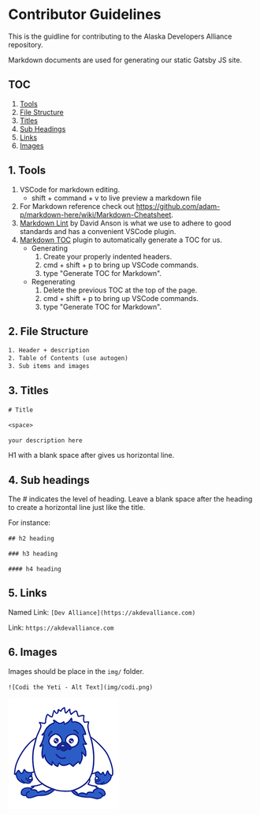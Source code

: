 # Contributor Guidelines
This is the guidline for contributing to the Alaska Developers Alliance repository.

Markdown documents are used for generating our static Gatsby JS site.

## TOC
<!-- vscode-markdown-toc -->
1. [Tools](#Tools)
2. [File Structure](#FileStructure)
3. [Titles](#Titles)
4. [Sub Headings](#SubHeadings)
5. [Links](#Links)
6. [Images](#Images)

<!-- vscode-markdown-toc-config
	numbering=true
	autoSave=true
	/vscode-markdown-toc-config -->
<!-- /vscode-markdown-toc -->

## 1. <a name='Tools'></a>Tools

1. VSCode for markdown editing.
    * shift + command + v to live preview a markdown file
2. For Markdown reference check out https://github.com/adam-p/markdown-here/wiki/Markdown-Cheatsheet.
3. [Markdown Lint](https://marketplace.visualstudio.com/items?itemName=DavidAnson.vscode-markdownlint) by David Anson is what we use to adhere to good standards and has a convenient VSCode plugin.
4. [Markdown TOC](https://marketplace.visualstudio.com/items?itemName=joffreykern.markdown-toc) plugin to automatically generate a TOC for us.
    * Generating
        1. Create your properly indented headers.
        2. cmd + shift + p to bring up VSCode commands.
        3. type "Generate TOC for Markdown".
    * Regenerating
        1. Delete the previous TOC at the top of the page.
        2. cmd + shift + p to bring up VSCode commands.
        3. type "Generate TOC for Markdown".

## 2. <a name='FileStructure'></a>File Structure

    1. Header + description
    2. Table of Contents (use autogen)
    3. Sub items and images

## 3. <a name='Titles'></a>Titles

`# Title`

`<space>`

`your description here`

H1 with a blank space after gives us horizontal line.

## 4. <a name='SubHeadings'></a>Sub headings

The # indicates the level of heading. Leave a blank space after the heading to create a horizontal line just like the title.

For instance:

`## h2 heading`

`### h3 heading`

`#### h4 heading`

## 5. <a name='Links'></a>Links

Named Link: `[Dev Alliance](https://akdevalliance.com)`

Link: `https://akdevalliance.com`

## 6. <a name='Images'></a>Images

Images should be place in the  `img/` folder.

`![Codi the Yeti - Alt Text](img/codi.png)`

![Codi the Yeti](img/codi.png)